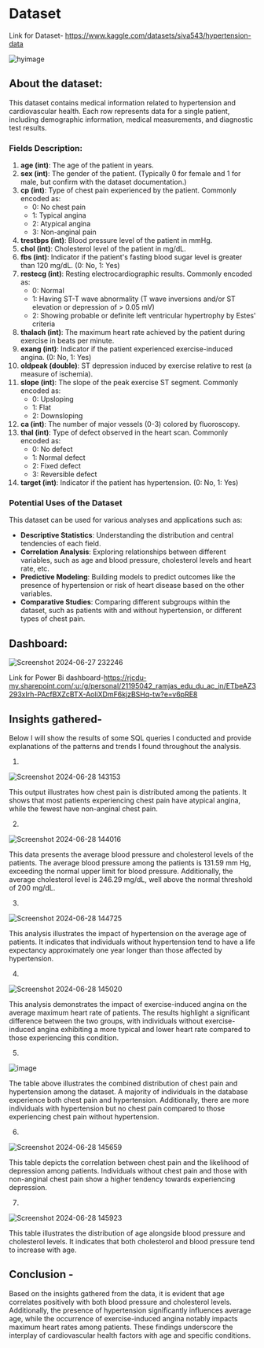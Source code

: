 # Dataset
 Link for Dataset- https://www.kaggle.com/datasets/siva543/hypertension-data

![hyimage](https://github.com/niti-shaagrawal/hypertention_analysis/assets/152295238/b84de02e-94ab-4591-b9df-b9f4dc940add)
 
## About the dataset:

This dataset contains medical information related to hypertension and cardiovascular health. Each row represents data for a single patient, including demographic information, medical measurements, and diagnostic test results.

### Fields Description:

1. **age (int)**: The age of the patient in years.
2. **sex (int)**: The gender of the patient. (Typically 0 for female and 1 for male, but confirm with the dataset documentation.)
3. **cp (int)**: Type of chest pain experienced by the patient. Commonly encoded as:
   - 0: No chest pain
   - 1: Typical angina
   - 2: Atypical angina
   - 3: Non-anginal pain
4. **trestbps (int)**: Blood pressure level of the patient in mmHg.
5. **chol (int)**: Cholesterol level of the patient in mg/dL.
6. **fbs (int)**: Indicator if the patient's fasting blood sugar level is greater than 120 mg/dL. (0: No, 1: Yes)
7. **restecg (int)**: Resting electrocardiographic results. Commonly encoded as:
   - 0: Normal
   - 1: Having ST-T wave abnormality (T wave inversions and/or ST elevation or depression of > 0.05 mV)
   - 2: Showing probable or definite left ventricular hypertrophy by Estes' criteria
8. **thalach (int)**: The maximum heart rate achieved by the patient during exercise in beats per minute.
9. **exang (int)**: Indicator if the patient experienced exercise-induced angina. (0: No, 1: Yes)
10. **oldpeak (double)**: ST depression induced by exercise relative to rest (a measure of ischemia).
11. **slope (int)**: The slope of the peak exercise ST segment. Commonly encoded as:
    - 0: Upsloping
    - 1: Flat
    - 2: Downsloping
12. **ca (int)**: The number of major vessels (0-3) colored by fluoroscopy.
13. **thal (int)**: Type of defect observed in the heart scan. Commonly encoded as:
    - 0: No defect
    - 1: Normal defect
    - 2: Fixed defect
    - 3: Reversible defect
14. **target (int)**: Indicator if the patient has hypertension. (0: No, 1: Yes)

### Potential Uses of the Dataset

This dataset can be used for various analyses and applications such as:

- **Descriptive Statistics**: Understanding the distribution and central tendencies of each field.
- **Correlation Analysis**: Exploring relationships between different variables, such as age and blood pressure, cholesterol levels and heart rate, etc.
- **Predictive Modeling**: Building models to predict outcomes like the presence of hypertension or risk of heart disease based on the other variables.
- **Comparative Studies**: Comparing different subgroups within the dataset, such as patients with and without hypertension, or different types of chest pain.

## Dashboard:
![Screenshot 2024-06-27 232246](https://github.com/niti-shaagrawal/hypertention_analysis/assets/152295238/1df39d83-b04d-4c5b-9de5-8496c2c6461e)

Link for Power Bi dashboard-https://rjcdu-my.sharepoint.com/:u:/g/personal/21195042_ramjas_edu_du_ac_in/ETbeAZ3293xIrh-PAcfBXZcBTX-AoliXDmF6kjzBSHq-tw?e=v6pRE8

## Insights gathered-

Below I will show the results of some SQL queries I conducted and provide explanations of the patterns and trends I found throughout the analysis. 

1.
![Screenshot 2024-06-28 143153](https://github.com/niti-shaagrawal/hypertention_analysis/assets/152295238/417f868a-0974-4529-8a4c-a3d2de12406c)

This output illustrates how chest pain is distributed among the patients. It shows that most patients experiencing chest pain have atypical angina, while the fewest have non-anginal chest pain.

2.
![Screenshot 2024-06-28 144016](https://github.com/niti-shaagrawal/hypertention_analysis/assets/152295238/ca959d66-deb6-40d1-8dd9-aead7181c998)

This data presents the average blood pressure and cholesterol levels of the patients. The average blood pressure among the patients is 131.59 mm Hg, exceeding the normal upper limit for blood pressure. Additionally, the average cholesterol level is 246.29 mg/dL, well above the normal threshold of 200 mg/dL.

3. 
![Screenshot 2024-06-28 144725](https://github.com/niti-shaagrawal/hypertention_analysis/assets/152295238/d2001def-9d73-4a6d-8d55-0a42323d351c)

This analysis illustrates the impact of hypertension on the average age of patients. It indicates that individuals without hypertension tend to have a life expectancy approximately one year longer than those affected by hypertension.

4.
![Screenshot 2024-06-28 145020](https://github.com/niti-shaagrawal/hypertention_analysis/assets/152295238/80944b98-11d1-4689-87aa-745783029155)

This analysis demonstrates the impact of exercise-induced angina on the average maximum heart rate of patients. The results highlight a significant difference between the two groups, with individuals without exercise-induced angina exhibiting a more typical and lower heart rate compared to those experiencing this condition.

5.
![image](https://github.com/niti-shaagrawal/hypertention_analysis/assets/152295238/497b41a0-43de-4788-b5bb-f79d2f841cb3)

The table above illustrates the combined distribution of chest pain and hypertension among the dataset. A majority of individuals in the database experience both chest pain and hypertension. Additionally, there are more individuals with hypertension but no chest pain compared to those experiencing chest pain without hypertension.

 6.
![Screenshot 2024-06-28 145659](https://github.com/niti-shaagrawal/hypertention_analysis/assets/152295238/e9404c7b-1865-463c-bae0-a1a660486ad6)

This table depicts the correlation between chest pain and the likelihood of depression among patients. Individuals without chest pain and those with non-anginal chest pain show a higher tendency towards experiencing depression.

7.
![Screenshot 2024-06-28 145923](https://github.com/niti-shaagrawal/hypertention_analysis/assets/152295238/1024a836-0ac5-4575-8576-5c1e6582acad)

This table illustrates the distribution of age alongside blood pressure and cholesterol levels. It indicates that both cholesterol and blood pressure tend to increase with age.

## Conclusion -
Based on the insights gathered from the data, it is evident that age correlates positively with both blood pressure and cholesterol levels. Additionally, the presence of hypertension significantly influences average age, while the occurrence of exercise-induced angina notably impacts maximum heart rates among patients. These findings underscore the interplay of cardiovascular health factors with age and specific conditions.
